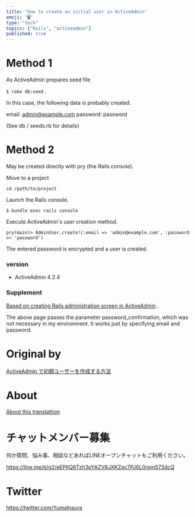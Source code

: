 ```yaml
---
title: "How to create an initial user in ActiveAdmin"
emoji: "🖥"
type: "tech"
topics: ["Rails", "activeadmin"]
published: true
---
```


# Method 1 

As ActiveAdmin prepares seed file

`$ rake db:seed` .

In this case, the following data is probably created.

email: admin@example.com password: password

(See db / seeds.rb for details)

# Method 2 

May be created directly with pry (the Rails console).

Move to a project

`cd /path/to/project`

 

Launch the Rails console.

`$ bundle exec rails console`

 

Execute ActiveAdmin's user creation method.

`pry(main)> AdminUser.create!(:email => 'admin@example.com', :password => 'password')`

 

The entered password is encrypted and a user is created.

### version 

- ActiveAdmin 4.2.4 

### Supplement 

[Based on creating Rails administration screen in ActiveAdmin](http://easyramble.com/rails-active-admin.html) .

The above page passes the parameter password\_confirmation, which was not necessary in my environment. It works just by specifying email and password.



# Original by
[ActiveAdmin で初期ユーザーを作成する方法](https://qiita.com/Yinaura/items/6753acab94ea246e2d41)

# About

[About this translattion](https://qiita.com/YumaInaura/items/7f6fd1e9310a6816469a)








<!-- Update From Qiita API -->

# チャットメンバー募集


何か質問、悩み事、相談などあればLINEオープンチャットもご利用ください。

https://line.me/ti/g2/eEPltQ6Tzh3pYAZV8JXKZqc7PJ6L0rpm573dcQ





# Twitter


https://twitter.com/YumaInaura


<!-- Update From Qiita API -->


